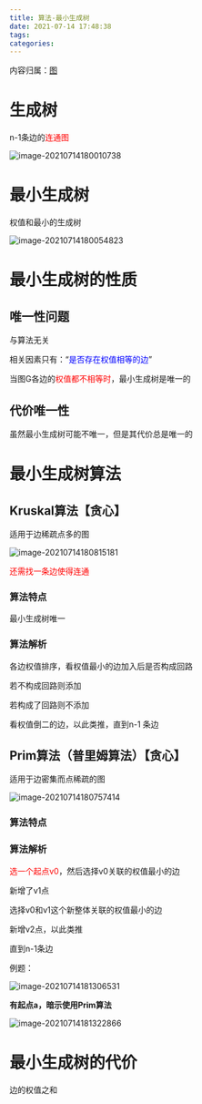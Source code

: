 ```yaml
---
title: 算法-最小生成树
date: 2021-07-14 17:48:38
tags:
categories:
---
```


内容归属：[图](http://freejim.icu/2021/07/11/%E5%9B%BE/)



# 生成树

n-1条边的<font color=red>连通图</font>

![image-20210714180010738](https://picgo-freejim.oss-cn-beijing.aliyuncs.com/to_upload/image-20210714180010738.png)



# 最小生成树

权值和最小的生成树

![image-20210714180054823](https://picgo-freejim.oss-cn-beijing.aliyuncs.com/to_upload/image-20210714180054823.png)





# 最小生成树的性质

## 唯一性问题

与算法无关

相关因素只有：“<font color=blue>是否存在权值相等的边</font>”

当图G各边的<font color=red>权值都不相等时</font>，最小生成树是唯一的



## 代价唯一性

虽然最小生成树可能不唯一，但是其代价总是唯一的











# 最小生成树算法



## Kruskal算法【贪心】

适用于边稀疏点多的图

![image-20210714180815181](https://picgo-freejim.oss-cn-beijing.aliyuncs.com/to_upload/image-20210714180815181.png)

<font color=red>还需找一条边使得连通</font>



### 算法特点

最小生成树唯一







### 算法解析

各边权值排序，看权值最小的边加入后是否构成回路

若不构成回路则添加

若构成了回路则不添加

看权值倒二的边，以此类推，直到n-1 条边







## Prim算法（普里姆算法）【贪心】

适用于边密集而点稀疏的图

![image-20210714180757414](https://picgo-freejim.oss-cn-beijing.aliyuncs.com/to_upload/image-20210714180757414.png)

### 算法特点







### 算法解析

<font color=red>选一个起点v0</font>，然后选择v0关联的权值最小的边

新增了v1点

选择v0和v1这个新整体关联的权值最小的边

新增v2点，以此类推

直到n-1条边



例题：



![image-20210714181306531](https://picgo-freejim.oss-cn-beijing.aliyuncs.com/to_upload/image-20210714181306531.png)

**有起点a，暗示使用Prim算法**

![image-20210714181322866](https://picgo-freejim.oss-cn-beijing.aliyuncs.com/to_upload/image-20210714181322866.png)



# 最小生成树的代价

边的权值之和